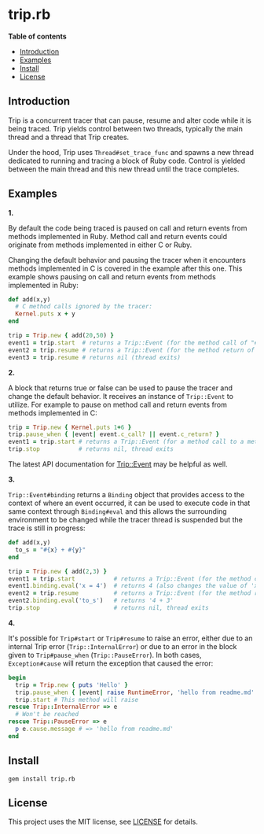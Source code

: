 # trip.rb

**Table of contents**

* [Introduction](#introduction)
* [Examples](#examples)
* [Install](#install)
* [License](#license)

## <a id='introduction'>Introduction</a>

Trip is a concurrent tracer that can pause, resume and alter code while it is
being traced. Trip yields control between two threads, typically the main thread
and a thread that Trip creates.

Under the hood, Trip uses `Thread#set_trace_func` and spawns a new thread
dedicated to running and tracing a block of Ruby code. Control is yielded
between the main thread and this new thread until the trace completes.

## <a id='examples'>Examples</a>

__1.__

By default the code being traced is paused on call and return events
from methods implemented in Ruby. Method call and return events could originate
from methods implemented in either C or Ruby.

Changing the default behavior and pausing the tracer when it encounters methods
implemented in C is covered in the example after this one. This example shows
pausing on call and return events from methods implemented in Ruby:

```ruby
def add(x,y)
  # C method calls ignored by the tracer:
  Kernel.puts x + y
end

trip = Trip.new { add(20,50) }
event1 = trip.start  # returns a Trip::Event (for the method call of "#add")
event2 = trip.resume # returns a Trip::Event (for the method return of "#add")
event3 = trip.resume # returns nil (thread exits)
```

__2.__

A block that returns true or false can be used to pause the tracer and
change the default behavior. It receives an instance of `Trip::Event` to
utilize. For example to pause on method call and return events from methods
implemented in C:

```ruby
trip = Trip.new { Kernel.puts 1+6 }
trip.pause_when { |event| event.c_call? || event.c_return? }
event1 = trip.start # returns a Trip::Event (for a method call to a method implemented in C)
trip.stop           # returns nil, thread exits
```

The latest API documentation for [Trip::Event](https://rubydoc.info/github/rg-3/trip.rb/Trip/Event) may be helpful as well.

__3.__

`Trip::Event#binding` returns a `Binding` object that provides access to the context
of where an event occurred, it can be used to execute code in that same context
through `Binding#eval` and this allows the surrounding environment to be changed
while the tracer thread is suspended but the trace is still in progress:

```ruby
def add(x,y)
  to_s = "#{x} + #{y}"
end

trip = Trip.new { add(2,3) }
event1 = trip.start           # returns a Trip::Event (for the method call of add)
event1.binding.eval('x = 4')  # returns 4 (also changes the value of 'x')
event2 = trip.resume          # returns a Trip::Event (for the method return of add)
event2.binding.eval('to_s')   # returns '4 + 3'
trip.stop                     # returns nil, thread exits
```

__4.__

It's possible for `Trip#start` or `Trip#resume` to raise an error, either due
to an internal Trip error (`Trip::InternalError`) or due to an error in the
block given to `Trip#pause_when` (`Trip::PauseError`). In both cases,
`Exception#cause` will return the exception that caused the error:

```ruby
begin
  trip = Trip.new { puts 'Hello' }
  trip.pause_when { |event| raise RuntimeError, 'hello from readme.md' }
  trip.start # This method will raise
rescue Trip::InternalError => e
  # Won't be reached
rescue Trip::PauseError => e
  p e.cause.message # => 'hello from readme.md'
end
```

## <a id='install'>Install</a>

    gem install trip.rb

## <a id='license'>License</a>

This project uses the MIT license, see [LICENSE](./LICENSE.txt) for details.
